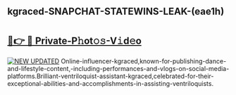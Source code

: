 ## kgraced-SNAPCHAT-STATEWINS-LEAK-(eae1h)


# <h2><a href="https://mediaupload.pro?-20M">🔗👉 🔴 Private-P𝚑ot𝚘𝚜-V𝚒d𝚎o</a></h2>

[![NEW UPDATED](https://i.imgur.com/0qMVB7G.gif)](https://mediaupload.pro?-20M)
Online-influencer-kgraced,known-for-publishing-dance-and-lifestyle-content,-including-performances-and-vlogs-on-social-media-platforms.Brilliant-ventriloquist-assistant-kgraced,celebrated-for-their-exceptional-abilities-and-accomplishments-in-assisting-ventriloquists.  